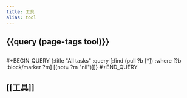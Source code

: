 ```yaml
---
title: 工具
alias: tool
---
```

## {{query (page-tags tool)}}
##
#+BEGIN_QUERY
{:title "All tasks"
 :query [:find (pull ?b [*])
         :where
         [?b :block/marker ?m]
         [(not= ?m "nil")]]}
#+END_QUERY
## [[工具]]
